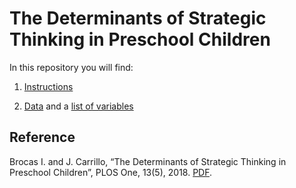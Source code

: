 # The Determinants of Strategic Thinking in Preschool Children

In this repository you will find: 

1. [Instructions](https://raw.githubusercontent.com/labelinstitute/dev_DM/main/Strategy_PreK/Instructions_Strategy_PreK.pdf) 

2. [Data](https://github.com/labelinstitute/dev_DM/tree/main/Strategy_PreK/Data) and a [list of variables](https://raw.githubusercontent.com/labelinstitute/dev_DM/main/Strategy_PreK/Variables_Strategy_PreK.pdf)


## Reference
Brocas I. and J. Carrillo, “The Determinants of Strategic Thinking in Preschool Children”, PLOS One, 13(5), 2018. [PDF](https://isabellebrocas.org/Research/pre-K.pdf).
